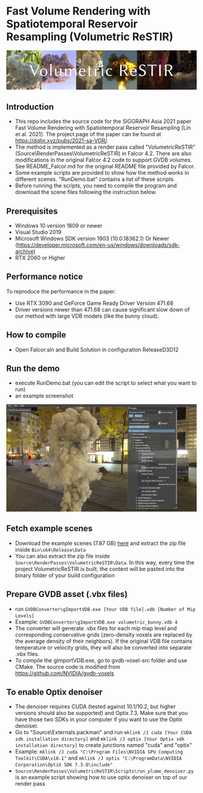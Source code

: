 # Fast Volume Rendering with Spatiotemporal Reservoir Resampling (Volumetric ReSTIR) 
![](LongTeaser.png)

## Introduction
- This repo includes the source code for the SIGGRAPH Asia 2021 paper Fast Volume Rendering with Spatiotemporal Reservoir Resampling \[Lin et al. 2021\]. The project page of the paper can be found at <https://dqlin.xyz/pubs/2021-sa-VOR/>.
- The method is implemented as a render pass called "VolumetricReSTIR" (Source\RenderPasses\VolumetricReSTIR) in Falcor 4.2.
There are also modifications in the original Falcor 4.2 code to support GVDB volumes. See README_Falcor.md for the original 
README file provided by Falcor.
- Some example scripts are provided to show how the method works in different scenes. "RunDemo.bat" contains a list of these scripts.
- Before running the scripts, you need to compile the program and download the scene files following the instruction below.

## Prerequisites
- Windows 10 version 1809 or newer
- Visual Studio 2019
- Microsoft Windows SDK version 1903 (10.0.18362.1) Or Newer (https://developer.microsoft.com/en-us/windows/downloads/sdk-archive)
- RTX 2060 or Higher

## Performance notice
To reproduce the performance in the paper:
- Use RTX 3090 and GeForce Game Ready Driver Version 471.68
- Driver versions newer than 471.68 can cause significant slow down of our method with large VDB models (like the bunny cloud).

## How to compile
- Open Falcor.sln and Build Solution in configuration ReleaseD3D12

## Run the demo
- execute RunDemo.bat (you can edit the script to select what you want to run)
- an example screenshot

![](Screenshot.png)

## Fetch example scenes
- Download the example scenes (7.87 GB) [here](https://drive.google.com/file/d/1oo29EuEN4TputF6JGTJYze_e08uDRbpx/view?usp=sharing)
and extract the zip file inside `Bin\x64\Release\Data`
- You can also extract the zip file inside `Source\RenderPasses\VolumetricReSTIR\Data`. In this way, every time the project VolumetricReSTIR is built, the content will be pasted into the 
binary folder of your build configuration

## Prepare GVDB asset (.vbx files)
- run `GVDBConverter\gImportVDB.exe [Your VDB file].vdb [Number of Mip Levels]`
- Example: `GVDBConverter\gImportVDB.exe volumetric_bunny.vdb 4`
- The converter will generate .vbx files for each mip map level and corresponding conservative grids (zero-density voxels are replaced by the average density of their neighbors).
If the original VDB file contains temperature or velocity grids, they will also be converted into separate .vbx files.
- To compile the gImportVDB.exe, go to gvdb-voxel-src folder and use CMake. The source code is modified from https://github.com/NVIDIA/gvdb-voxels

## To enable Optix denoiser
- The denoiser requires CUDA (tested against 10.1/10.2, but higher versions should also be supported) and Optix 7.3. Make sure that you have those two SDKs in your computer if you want to use the Optix denoiser.
- Go to "Source\Externals\.packman" and run `mklink /J cuda [Your CUDA sdk installation directory]` and `mklink /J optix [Your Optix sdk installation directory]` to create junctions named "cuda" and "optix" 
- Example: `mklink /J cuda "C:\Program Files\NVIDIA GPU Computing Toolkit\CUDA\v10.1"` and `mklink /J optix "C:\ProgramData\NVIDIA Corporation\OptiX SDK 7.3.0\include"`
- `Source\RenderPasses\VolumetricReSTIR\Scripts\run_plume_denoiser.py` is an example script showing how to use optix denoiser on top of our render pass 
